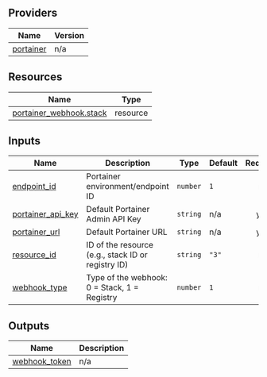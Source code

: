 <!-- BEGIN_TF_DOCS -->


## Providers

| Name | Version |
|------|---------|
| <a name="provider_portainer"></a> [portainer](#provider\_portainer) | n/a |

## Resources

| Name | Type |
|------|------|
| [portainer_webhook.stack](https://registry.terraform.io/providers/portainer/portainer/latest/docs/resources/webhook) | resource |

## Inputs

| Name | Description | Type | Default | Required |
|------|-------------|------|---------|:--------:|
| <a name="input_endpoint_id"></a> [endpoint\_id](#input\_endpoint\_id) | Portainer environment/endpoint ID | `number` | `1` | no |
| <a name="input_portainer_api_key"></a> [portainer\_api\_key](#input\_portainer\_api\_key) | Default Portainer Admin API Key | `string` | n/a | yes |
| <a name="input_portainer_url"></a> [portainer\_url](#input\_portainer\_url) | Default Portainer URL | `string` | n/a | yes |
| <a name="input_resource_id"></a> [resource\_id](#input\_resource\_id) | ID of the resource (e.g., stack ID or registry ID) | `string` | `"3"` | no |
| <a name="input_webhook_type"></a> [webhook\_type](#input\_webhook\_type) | Type of the webhook: 0 = Stack, 1 = Registry | `number` | `1` | no |

## Outputs

| Name | Description |
|------|-------------|
| <a name="output_webhook_token"></a> [webhook\_token](#output\_webhook\_token) | n/a |
<!-- END_TF_DOCS -->